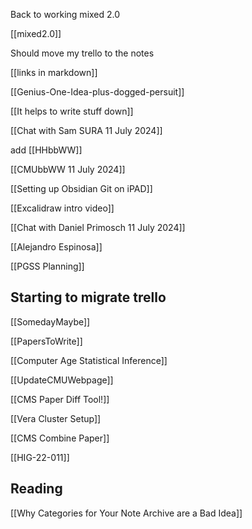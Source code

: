 
Back to working mixed 2.0

[[mixed2.0]]

Should move my trello to the notes

[[links in markdown]]


[[Genius-One-Idea-plus-dogged-persuit]]

[[It helps to write stuff down]]



[[Chat with Sam SURA 11 July 2024]]

add
[[HHbbWW]]

[[CMUbbWW 11 July 2024]]

[[Setting up Obsidian Git on iPAD]]


[[Excalidraw intro video]]

[[Chat with Daniel Primosch 11 July 2024]]   


[[Alejandro Espinosa]]


[[PGSS Planning]]

## Starting to migrate trello
[[SomedayMaybe]]

[[PapersToWrite]]

[[Computer Age Statistical Inference]]

[[UpdateCMUWebpage]]

[[CMS Paper Diff Tool!]]

[[Vera Cluster Setup]]


[[CMS Combine Paper]]

[[HIG-22-011]]

## Reading
[[Why Categories for Your Note Archive are a Bad Idea]] 


